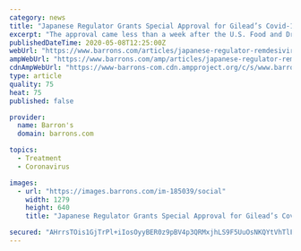 ```yaml
---
category: news
title: "Japanese Regulator Grants Special Approval for Gilead’s Covid-19 Drug"
excerpt: "The approval came less than a week after the U.S. Food and Drug Administration issued its own emergency use authorization for remdesivir in Covid-19 patients."
publishedDateTime: 2020-05-08T12:25:00Z
webUrl: "https://www.barrons.com/articles/japanese-regulator-remdesivir-approval-gilead-covid-19-drug-51588944276"
ampWebUrl: "https://www.barrons.com/amp/articles/japanese-regulator-remdesivir-approval-gilead-covid-19-drug-51588944276"
cdnAmpWebUrl: "https://www-barrons-com.cdn.ampproject.org/c/s/www.barrons.com/amp/articles/japanese-regulator-remdesivir-approval-gilead-covid-19-drug-51588944276"
type: article
quality: 75
heat: 75
published: false

provider:
  name: Barron's
  domain: barrons.com

topics:
  - Treatment
  - Coronavirus

images:
  - url: "https://images.barrons.com/im-185039/social"
    width: 1279
    height: 640
    title: "Japanese Regulator Grants Special Approval for Gilead’s Covid-19 Drug"

secured: "AHrrsTOis1GjTrPl+iIosOyyBER0z9pBV4p3QRMxjhLS9F5UuOsNKQYtVhTlFhtw06xzh5PDpd8nLh3d/GbHVSUWUckUEgSD4T2xgGof4k0+I+ibgAJuFrnTBiKZHJu/0PeQzLOjvNpoPA40ft+y0TEsa+QNNWNlPN8+FNyej7R6r2z3hQeWBQ6cq1IulF9WQtBed9FQaMpwVxf7QhdtCWBKAL2mGpf8Q6oqqDO3QwPjLL9gi0bjqRNky9p5mz4j+MrHIxweMgKjhPJE29E9y5+CBrGvljXQrN3kWY0G3THIbkl65EfqUnbIb8UeMA5Ei6SrUA9qHk4hwTdapaRbLLopBYhtQ534tT4UqOqZ+AjDXXUrJhXkreFUkq1MZc6pHbBzum+LaIjUIPWUsAWMM4a4PVVJAjkmUtJnylZrYKreJa7zXWXuQRITEAWADfBV14OMpyvG+fBs8KfYqIyRdohFGSEIjc7WvW71DxwMe8c=;7BDbTM2kYE1J58bEozvthg=="
---
```


